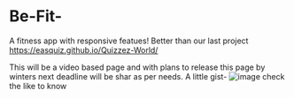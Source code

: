 # Be-Fit-
A fitness app with responsive featues! Better than our last project https://easquiz.github.io/Quizzez-World/

This will be a video based page and with plans to release this page by winters next deadline will be shar as per needs.
A little gist-
![image](https://user-images.githubusercontent.com/100823303/189492121-54518ff6-adc5-4f07-9cda-d350730c8a3a.png)
check the like to know
